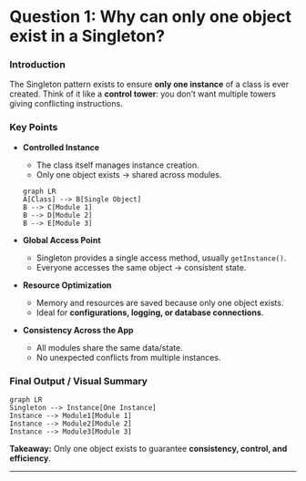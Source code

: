 # Question 1: Why can only one object exist in a Singleton?

### Introduction

The Singleton pattern exists to ensure **only one instance** of a class is ever created.
Think of it like a **control tower**: you don’t want multiple towers giving conflicting instructions.

### Key Points

* **Controlled Instance**

  * The class itself manages instance creation.
  * Only one object exists → shared across modules.
  <!-- * (On-screen: “One Object → Many Access Points”) -->

  ```mermaid
  graph LR
  A[Class] --> B[Single Object]
  B --> C[Module 1]
  B --> D[Module 2]
  B --> E[Module 3]
  ```

* **Global Access Point**

  * Singleton provides a single access method, usually `getInstance()`.
  * Everyone accesses the same object → consistent state.
  <!-- * (Narration: “All roads lead to one object.”) -->

* **Resource Optimization**

  * Memory and resources are saved because only one object exists.
  * Ideal for **configurations, logging, or database connections**.
  <!-- * (On-screen: “Save Resources 💾”) -->

* **Consistency Across the App**

  * All modules share the same data/state.
  * No unexpected conflicts from multiple instances.
  <!-- * (Narration: “One truth, everywhere.”) -->

### Final Output / Visual Summary

```mermaid
graph LR
Singleton --> Instance[One Instance]
Instance --> Module1[Module 1]
Instance --> Module2[Module 2]
Instance --> Module3[Module 3]
```

**Takeaway:** Only one object exists to guarantee **consistency, control, and efficiency**.

---